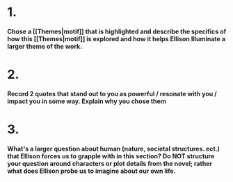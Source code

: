 # 1.
**Chose a [[Themes|motif]] that is highlighted and describe the specifics of how this [[Themes|motif]] is explored and how it helps Ellison Illuminate a larger theme of the work.**


# 2.
**Record 2 quotes that stand out to you as powerful / resonate with you  / impact you in some way. Explain why you chose them**

# 3.
**What's a larger question about human (nature, societal structures. ect.) that Ellison forces us to grapple with in this section? Do NOT structure your question around characters or plot details from the novel; rather what does Ellison probe us to imagine about our own life.**

